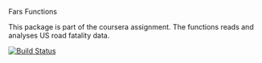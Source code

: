Fars Functions

This package is part of the coursera assignment. The functions reads and analyses US road fatality data.

[![Build Status](https://travis-ci.com/Kakakia/FarsFunctions.svg?branch=master)](https://travis-ci.com/Kakakia/FarsFunctions)
